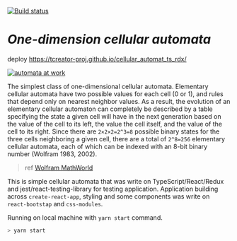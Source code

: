 [![Build status](https://ci.appveyor.com/api/projects/status/nln7xbsp0pa3q7bn?svg=true)](https://ci.appveyor.com/project/TomuraCreator/cellular-automat-ts-rdx)


# ***One-dimension cellular automata***

deploy https://tcreator-proj.github.io/cellular_automat_ts_rdx/

[![automata at work](https://i.gyazo.com/0e5e55e25422a70fd94a1273c257ef9e.gif)](https://gyazo.com/0e5e55e25422a70fd94a1273c257ef9e)

The simplest class of one-dimensional cellular automata. Elementary cellular automata have two possible values for each cell (0 or 1), and rules that depend only on nearest neighbor values. As a result, the evolution of an elementary cellular automaton can completely be described by a table specifying the state a given cell will have in the next generation based on the value of the cell to its left, the value the cell itself, and the value of the cell to its right. Since there are `2×2×2=2^3=8` possible binary states for the three cells neighboring a given cell, there are a total of `2^8=256` elementary cellular automata, each of which can be indexed with an 8-bit binary number (Wolfram 1983, 2002). 

>ref [Wolfram MathWorld](https://mathworld.wolfram.com/ElementaryCellularAutomaton.html)

This is simple cellular automata that was write on TypeScript/React/Redux and jest/react-testing-library for testing application. Application building across `create-react-app`, styling and some components was write on `react-bootstap` and `css-modules`.

Running on local machine with `yarn start` command.

```bash
> yarn start
```




